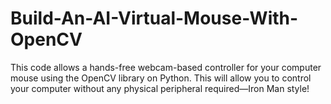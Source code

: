 # Build-An-AI-Virtual-Mouse-With-OpenCV
This code allows a hands-free webcam-based controller for your computer mouse using the OpenCV library on Python. This will allow you to control your computer without any physical peripheral required—Iron Man style!
